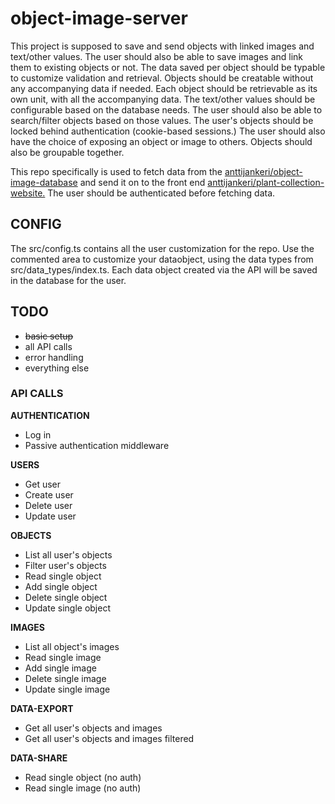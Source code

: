 # object-image-server

This project is supposed to save and send objects with linked images and text/other values. The user should also be able to save images and link them to existing objects or not. The data saved per object should be typable to customize validation and retrieval. Objects should be creatable without any accompanying data if needed. Each object should be retrievable as its own unit, with all the accompanying data. The text/other values should be configurable based on the database needs. The user should also be able to search/filter objects based on those values. The user's objects should be locked behind authentication (cookie-based sessions.) The user should also have the choice of exposing an object or image to others. Objects should also be groupable together.

This repo specifically is used to fetch data from the [anttijankeri/object-image-database](https://github.com/anttijankeri/object-image-database) and send it on to the front end [anttijankeri/plant-collection-website.](https://github.com/anttijankeri/plant-collection-website) The user should be authenticated before fetching data.

## CONFIG

The src/config.ts contains all the user customization for the repo. Use the commented area to customize your dataobject, using the data types from src/data_types/index.ts. Each data object created via the API will be saved in the database for the user.

## TODO

- ~~basic setup~~
- all API calls
- error handling
- everything else

### API CALLS

**AUTHENTICATION**

- Log in
- Passive authentication middleware

**USERS**

- Get user
- Create user
- Delete user
- Update user

**OBJECTS**

- List all user's objects
- Filter user's objects
- Read single object
- Add single object
- Delete single object
- Update single object

**IMAGES**

- List all object's images
- Read single image
- Add single image
- Delete single image
- Update single image

**DATA-EXPORT**

- Get all user's objects and images
- Get all user's objects and images filtered

**DATA-SHARE**

- Read single object (no auth)
- Read single image (no auth)
